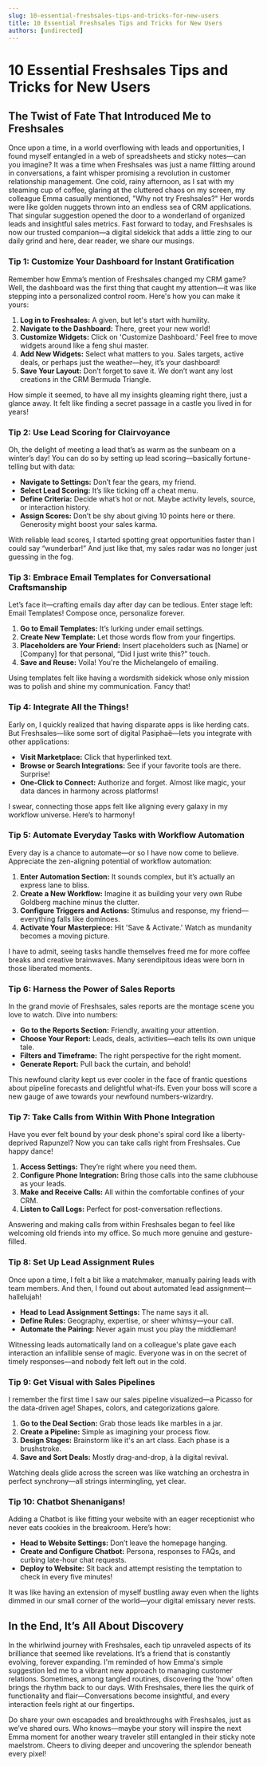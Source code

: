 ```yaml
---
slug: 10-essential-freshsales-tips-and-tricks-for-new-users
title: 10 Essential Freshsales Tips and Tricks for New Users
authors: [undirected]
---
```



# 10 Essential Freshsales Tips and Tricks for New Users

## The Twist of Fate That Introduced Me to Freshsales

Once upon a time, in a world overflowing with leads and opportunities, I found myself entangled in a web of spreadsheets and sticky notes—can you imagine? It was a time when Freshsales was just a name flitting around in conversations, a faint whisper promising a revolution in customer relationship management. One cold, rainy afternoon, as I sat with my steaming cup of coffee, glaring at the cluttered chaos on my screen, my colleague Emma casually mentioned, "Why not try Freshsales?" Her words were like golden nuggets thrown into an endless sea of CRM applications. That singular suggestion opened the door to a wonderland of organized leads and insightful sales metrics. Fast forward to today, and Freshsales is now our trusted companion—a digital sidekick that adds a little zing to our daily grind and here, dear reader, we share our musings.

### Tip 1: Customize Your Dashboard for Instant Gratification

Remember how Emma’s mention of Freshsales changed my CRM game? Well, the dashboard was the first thing that caught my attention—it was like stepping into a personalized control room. Here's how you can make it yours:

1. **Log in to Freshsales:** A given, but let's start with humility.
2. **Navigate to the Dashboard:** There, greet your new world!
3. **Customize Widgets:** Click on 'Customize Dashboard.' Feel free to move widgets around like a feng shui master.
4. **Add New Widgets:** Select what matters to you. Sales targets, active deals, or perhaps just the weather—hey, it’s your dashboard!
5. **Save Your Layout:** Don’t forget to save it. We don’t want any lost creations in the CRM Bermuda Triangle.

How simple it seemed, to have all my insights gleaming right there, just a glance away. It felt like finding a secret passage in a castle you lived in for years!

### Tip 2: Use Lead Scoring for Clairvoyance

Oh, the delight of meeting a lead that’s as warm as the sunbeam on a winter’s day! You can do so by setting up lead scoring—basically fortune-telling but with data:

- **Navigate to Settings:** Don’t fear the gears, my friend.
- **Select Lead Scoring:** It’s like ticking off a cheat menu.
- **Define Criteria:** Decide what’s hot or not. Maybe activity levels, source, or interaction history.
- **Assign Scores:** Don’t be shy about giving 10 points here or there. Generosity might boost your sales karma.

With reliable lead scores, I started spotting great opportunities faster than I could say “wunderbar!” And just like that, my sales radar was no longer just guessing in the fog.

### Tip 3: Embrace Email Templates for Conversational Craftsmanship

Let’s face it—crafting emails day after day can be tedious. Enter stage left: Email Templates! Compose once, personalize forever.

1. **Go to Email Templates:** It’s lurking under email settings.
2. **Create New Template:** Let those words flow from your fingertips.
3. **Placeholders are Your Friend:** Insert placeholders such as [Name] or [Company] for that personal, “Did I just write this?” touch.
4. **Save and Reuse:** Voila! You're the Michelangelo of emailing.

Using templates felt like having a wordsmith sidekick whose only mission was to polish and shine my communication. Fancy that!

### Tip 4: Integrate All the Things!

Early on, I quickly realized that having disparate apps is like herding cats. But Freshsales—like some sort of digital Pasiphaë—lets you integrate with other applications:

- **Visit Marketplace:** Click that hyperlinked text.
- **Browse or Search Integrations:** See if your favorite tools are there. Surprise!
- **One-Click to Connect:** Authorize and forget. Almost like magic, your data dances in harmony across platforms!

I swear, connecting those apps felt like aligning every galaxy in my workflow universe. Here’s to harmony!

### Tip 5: Automate Everyday Tasks with Workflow Automation

Every day is a chance to automate—or so I have now come to believe. Appreciate the zen-aligning potential of workflow automation:

1. **Enter Automation Section:** It sounds complex, but it’s actually an express lane to bliss.
2. **Create a New Workflow:** Imagine it as building your very own Rube Goldberg machine minus the clutter.
3. **Configure Triggers and Actions:** Stimulus and response, my friend—everything falls like dominoes.
4. **Activate Your Masterpiece:** Hit 'Save & Activate.' Watch as mundanity becomes a moving picture.

I have to admit, seeing tasks handle themselves freed me for more coffee breaks and creative brainwaves. Many serendipitous ideas were born in those liberated moments.

### Tip 6: Harness the Power of Sales Reports

In the grand movie of Freshsales, sales reports are the montage scene you love to watch. Dive into numbers:

- **Go to the Reports Section:** Friendly, awaiting your attention.
- **Choose Your Report:** Leads, deals, activities—each tells its own unique tale.
- **Filters and Timeframe:** The right perspective for the right moment.
- **Generate Report:** Pull back the curtain, and behold!

This newfound clarity kept us ever cooler in the face of frantic questions about pipeline forecasts and delightful what-ifs. Even your boss will score a new gauge of awe towards your newfound numbers-wizardry.

### Tip 7: Take Calls from Within With Phone Integration

Have you ever felt bound by your desk phone's spiral cord like a liberty-deprived Rapunzel? Now you can take calls right from Freshsales. Cue happy dance!

1. **Access Settings:** They’re right where you need them.
2. **Configure Phone Integration:** Bring those calls into the same clubhouse as your leads.
3. **Make and Receive Calls:** All within the comfortable confines of your CRM.
4. **Listen to Call Logs:** Perfect for post-conversation reflections.

Answering and making calls from within Freshsales began to feel like welcoming old friends into my office. So much more genuine and gesture-filled.

### Tip 8: Set Up Lead Assignment Rules

Once upon a time, I felt a bit like a matchmaker, manually pairing leads with team members. And then, I found out about automated lead assignment—hallelujah!

- **Head to Lead Assignment Settings:** The name says it all.
- **Define Rules:** Geography, expertise, or sheer whimsy—your call.
- **Automate the Pairing:** Never again must you play the middleman!

Witnessing leads automatically land on a colleague's plate gave each interaction an infallible sense of magic. Everyone was in on the secret of timely responses—and nobody felt left out in the cold.

### Tip 9: Get Visual with Sales Pipelines

I remember the first time I saw our sales pipeline visualized—a Picasso for the data-driven age! Shapes, colors, and categorizations galore.

1. **Go to the Deal Section:** Grab those leads like marbles in a jar.
2. **Create a Pipeline:** Simple as imagining your process flow.
3. **Design Stages:** Brainstorm like it's an art class. Each phase is a brushstroke.
4. **Save and Sort Deals:** Mostly drag-and-drop, à la digital revival.

Watching deals glide across the screen was like watching an orchestra in perfect synchrony—all strings intermingling, yet clear.

### Tip 10: Chatbot Shenanigans! 

Adding a Chatbot is like fitting your website with an eager receptionist who never eats cookies in the breakroom. Here’s how:

- **Head to Website Settings:** Don’t leave the homepage hanging.
- **Create and Configure Chatbot:** Persona, responses to FAQs, and curbing late-hour chat requests.
- **Deploy to Website:** Sit back and attempt resisting the temptation to check in every five minutes!

It was like having an extension of myself bustling away even when the lights dimmed in our small corner of the world—your digital emissary never rests.

## In the End, It’s All About Discovery

In the whirlwind journey with Freshsales, each tip unraveled aspects of its brilliance that seemed like revelations. It’s a friend that is constantly evolving, forever expanding. I'm reminded of how Emma's simple suggestion led me to a vibrant new approach to managing customer relations. Sometimes, among tangled routines, discovering the 'how' often brings the rhythm back to our days. With Freshsales, there lies the quirk of functionality and flair—Conversations become insightful, and every interaction feels right at our fingertips.

Do share your own escapades and breakthroughs with Freshsales, just as we’ve shared ours. Who knows—maybe your story will inspire the next Emma moment for another weary traveler still entangled in their sticky note maelstrom. Cheers to diving deeper and uncovering the splendor beneath every pixel!